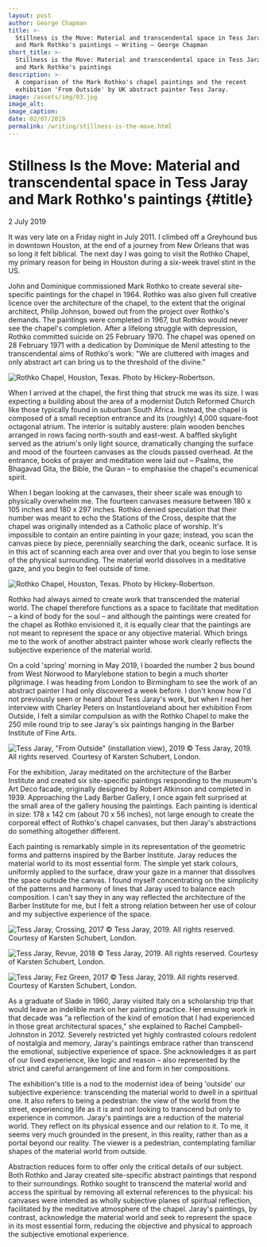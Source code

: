 ```yaml
---
layout: post
author: George Chapman
title: >-
  Stillness is the Move: Material and transcendental space in Tess Jaray
  and Mark Rothko's paintings — Writing — George Chapman
short_title: >-
  Stillness is the Move: Material and transcendental space in Tess Jaray
  and Mark Rothko's paintings
description: >-
  A comparison of the Mark Rothko's chapel paintings and the recent
  exhibition 'From Outside' by UK abstract painter Tess Jaray.
image: /assets/img/03.jpg
image_alt:
image_caption:
date: 02/07/2019
permalink: /writing/stillness-is-the-move.html
---
```

# Stillness Is the Move: Material and transcendental space in Tess Jaray and Mark Rothko's paintings {#title}
2 July 2019

It was very late on a Friday night in July 2011. I climbed off a Greyhound bus in downtown Houston, at the end of a journey from New Orleans that was so long it felt biblical. The next day I was going to visit the Rothko Chapel, my primary reason for being in Houston during a six-week travel stint in the US.

John and Dominique commissioned Mark Rothko to create several site-specific paintings for the chapel in 1964. Rothko was also given full creative licence over the architecture of the chapel, to the extent that the original architect, Philip Johnson, bowed out from the project over Rothko's demands. The paintings were completed in 1967, but Rothko would never see the chapel's completion. After a lifelong struggle with depression, Rothko committed suicide on 25 February 1970. The chapel was opened on 28 February 1971 with a dedication by Dominique de Menil attesting to the transcendental aims of Rothko's work: "We are cluttered with images and only abstract art can bring us to the threshold of the divine."

![Rothko Chapel, Houston, Texas. Photo by Hickey-Robertson.](/assets/img/stillness_is_the_move-1.jpg)

When I arrived at the chapel, the first thing that struck me was its size. I was expecting a building about the area of a modernist Dutch Reformed Church like those typically found in suburban South Africa. Instead, the chapel is composed of a small reception entrance and its (roughly) 4,000 square-foot octagonal atrium. The interior is suitably austere: plain wooden benches arranged in rows facing north-south and east-west. A baffled skylight served as the atrium's only light source, dramatically changing the surface and mood of the fourteen canvases as the clouds passed overhead. At the entrance, books of prayer and meditation were laid out – Psalms, the Bhagavad Gita, the Bible, the Quran – to emphasise the chapel's ecumenical spirit.

When I began looking at the canvases, their sheer scale was enough to physically overwhelm me. The fourteen canvases measure between 180 x 105 inches and 180 x 297 inches. Rothko denied speculation that their number was meant to echo the Stations of the Cross, despite that the chapel was originally intended as a Catholic place of worship. It's impossible to contain an entire painting in your gaze; instead, you scan the canvas piece by piece, perennially searching the dark, oceanic surface. It is in this act of scanning each area over and over that you begin to lose sense of the physical surrounding. The material world dissolves in a meditative gaze, and you begin to feel outside of time.

![Rothko Chapel, Houston, Texas. Photo by Hickey-Robertson.](/assets/img/stillness_is_the_move-2.jpg)

Rothko had always aimed to create work that transcended the material world. The chapel therefore functions as a space to facilitate that meditation – a kind of body for the soul – and although the paintings were created for the chapel as Rothko envisioned it, it is equally clear that the paintings are not meant to represent the space or any objective material. Which brings me to the work of another abstract painter whose work clearly reflects the subjective experience of the material world.

On a cold 'spring' morning in May 2019, I boarded the number 2 bus bound from West Norwood to Marylebone station to begin a much shorter pilgrimage. I was heading from London to Birmingham to see the work of an abstract painter I had only discovered a week before. I don't know how I'd not previously seen or heard about Tess Jaray's work, but when I read her interview with Charley Peters on Instantloveland about her exhibition From Outside, I felt a similar compulsion as with the Rothko Chapel to make the 250 mile round trip to see Jaray's six paintings hanging in the Barber Institute of Fine Arts.

![Tess Jaray, "From Outside" (installation view), 2019 © Tess Jaray, 2019. All rights reserved. Courtesy of Karsten Schubert, London.](/assets/img/stillness_is_the_move-3.jpg)

For the exhibition, Jaray meditated on the architecture of the Barber Institute and created six site-specific paintings responding to the museum's Art Deco facade, originally designed by Robert Atkinson and completed in 1939. Approaching the Lady Barber Gallery, I once again felt surprised at the small area of the gallery housing the paintings. Each painting is identical in size: 178 x 142 cm (about 70 x 56 inches), not large enough to create the corporeal effect of Rothko's chapel canvases, but then Jaray's abstractions do something altogether different.

Each painting is remarkably simple in its representation of the geometric forms and patterns inspired by the Barber Institute. Jaray reduces the material world to its most essential form. The simple yet stark colours, uniformly applied to the surface, draw your gaze in a manner that dissolves the space outside the canvas. I found myself concentrating on the simplicity of the patterns and harmony of lines that Jaray used to balance each composition. I can't say they in any way reflected the architecture of the Barber Institute for me, but I felt a strong relation between her use of colour and my subjective experience of the space.

![Tess Jaray, Crossing, 2017 © Tess Jaray, 2019. All rights reserved. Courtesy of Karsten Schubert, London.](/assets/img/stillness_is_the_move-4.jpg)

![Tess Jaray, Revue, 2018 © Tess Jaray, 2019. All rights reserved. Courtesy of Karsten Schubert, London.](/assets/img/stillness_is_the_move-5.jpg)

![Tess Jaray, Fez Green, 2017 © Tess Jaray, 2019. All rights reserved. Courtesy of Karsten Schubert, London.](/assets/img/stillness_is_the_move-6.jpg)

As a graduate of Slade in 1960, Jaray visited Italy on a scholarship trip that would leave an indelible mark on her painting practice. Her ensuing work in that decade was "a reflection of the kind of emotion that I had experienced in those great architectural spaces," she explained to Rachel Campbell-Johnston in 2012. Severely restricted yet highly contrasted colours redolent of nostalgia and memory, Jaray's paintings embrace rather than transcend the emotional, subjective experience of space. She acknowledges it as part of our lived experience, like logic and reason – also represented by the strict and careful arrangement of line and form in her compositions.

The exhibition's title is a nod to the modernist idea of being 'outside' our subjective experience: transcending the material world to dwell in a spiritual one. It also refers to being a pedestrian: the view of the world from the street, experiencing life as it is and not looking to transcend but only to experience in common. Jaray's paintings are a reduction of the material world. They reflect on its physical essence and our relation to it. To me, it seems very much grounded in the present, in this reality, rather than as a portal beyond our reality. The viewer is a pedestrian, contemplating familiar shapes of the material world from outside.

Abstraction reduces form to offer only the critical details of our subject. Both Rothko and Jaray created site-specific abstract paintings that respond to their surroundings. Rothko sought to transcend the material world and access the spiritual by removing all external references to the physical: his canvases were intended as wholly subjective planes of spiritual reflection, facilitated by the meditative atmosphere of the chapel. Jaray's paintings, by contrast, acknowledge the material world and seek to represent the space in its most essential form, reducing the objective and physical to approach the subjective emotional experience.
